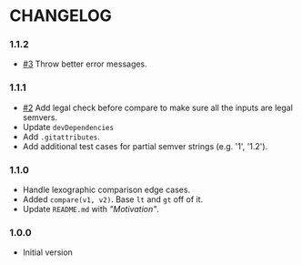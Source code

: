 # CHANGELOG

### 1.1.2

- [#3] Throw better error messages.

### 1.1.1

- [#2] Add legal check before compare to make sure all the inputs are legal semvers.
- Update `devDependencies`
- Add `.gitattributes`.
- Add additional test cases for partial semver strings (e.g. '1', '1.2').

### 1.1.0

- Handle lexographic comparison edge cases.
- Added `compare(v1, v2)`. Base `lt` and `gt` off of it.
- Update `README.md` with _"Motivation"_.

### 1.0.0

- Initial version

[#2]: https://github.com/indexzero/conver/pull/2
[#3]: https://github.com/indexzero/conver/pull/3
